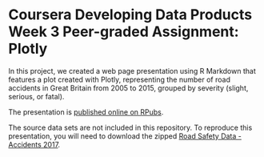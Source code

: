 # Coursera Developing Data Products Week 3 Peer-graded Assignment: Plotly

In this project, we created a web page presentation using R Markdown that features a plot created with Plotly, representing the number of road accidents in Great Britain from 2005 to 2015, grouped by severity (slight, serious, or fatal).

The presentation is [published online on RPubs](https://github.com/radduri/datasciencecoursera/tree/master/09_Developing_Data_Products/project2).

The source data sets are not included in this repository. To reproduce this presentation, you will need to download the zipped [Road Safety Data - Accidents 2017](http://data.dft.gov.uk.s3.amazonaws.com/road-accidents-safety-data/dftRoadSafetyData_Accidents_2017.zip).